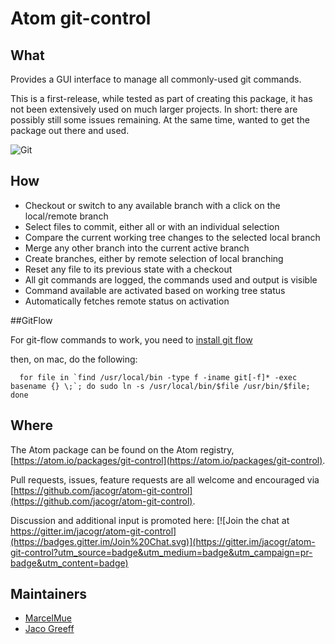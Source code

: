 # Atom git-control

## What

Provides a GUI interface to manage all commonly-used git commands.

This is a first-release, while tested as part of creating this package, it has not been extensively used on much larger projects. In short: there are possibly still some issues remaining. At the same time, wanted to get the package out there and used.

![Git](https://raw.githubusercontent.com/jacogr/atom-git-control/master/screenshots/git-01.png)

## How

- Checkout or switch to any available branch with a click on the local/remote branch
- Select files to commit, either all or with an individual selection
- Compare the current working tree changes to the selected local branch
- Merge any other branch into the current active branch
- Create branches, either by remote selection of local branching
- Reset any file to its previous state with a checkout
- All git commands are logged, the commands used and output is visible
- Command available are activated based on working tree status
- Automatically fetches remote status on activation

##GitFlow

For git-flow commands to work, you need to [install git flow](https://github.com/petervanderdoes/gitflow/wiki)

then, on mac, do the following:

```
  for file in `find /usr/local/bin -type f -iname git[-f]* -exec basename {} \;`; do sudo ln -s /usr/local/bin/$file /usr/bin/$file; done
```

## Where

The Atom package can be found on the Atom registry, [https://atom.io/packages/git-control](https://atom.io/packages/git-control).

Pull requests, issues, feature requests are all welcome and encouraged via [https://github.com/jacogr/atom-git-control](https://github.com/jacogr/atom-git-control).

Discussion and additional input is promoted here: [![Join the chat at https://gitter.im/jacogr/atom-git-control](https://badges.gitter.im/Join%20Chat.svg)](https://gitter.im/jacogr/atom-git-control?utm_source=badge&utm_medium=badge&utm_campaign=pr-badge&utm_content=badge)

## Maintainers

 - [MarcelMue](https://github.com/MarcelMue)
 - [Jaco Greeff](https://github.com/jacogr)
